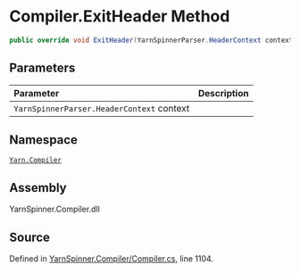 # Compiler.ExitHeader Method


```csharp
public override void ExitHeader(YarnSpinnerParser.HeaderContext context)
```

## Parameters
|Parameter|Description|
|:---|:---|
|`YarnSpinnerParser.HeaderContext` context||


## Namespace
[`Yarn.Compiler`](/api/csharp/yarn.compiler/README.md)

## Assembly
YarnSpinner.Compiler.dll

## Source
Defined in [YarnSpinner.Compiler/Compiler.cs](https://github.com/YarnSpinnerTool/YarnSpinner//blob/develop/YarnSpinner.Compiler/Compiler.cs#L1104), line 1104.
